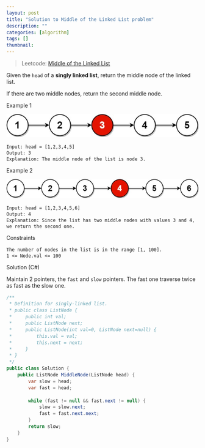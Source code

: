 ```yaml
---
layout: post
title: "Solution to Middle of the Linked List problem"
description: ""
categories: [algorithm]
tags: []
thumbnail:
---
```


> Leetcode: [Middle of the Linked List](https://leetcode.com/problems/middle-of-the-linked-list/)

Given the `head` of a **singly linked list**, return the middle node of the linked list.

If there are two middle nodes, return the second middle node.

Example 1

![Alt Text](/files/2021-11-27-solution-to-middle-of-the-linked-list-problem/lc-midlist1.jpg)

```
Input: head = [1,2,3,4,5]
Output: 3
Explanation: The middle node of the list is node 3.
```

Example 2

![Alt Text](/files/2021-11-27-solution-to-middle-of-the-linked-list-problem/lc-midlist2.jpg)

```
Input: head = [1,2,3,4,5,6]
Output: 4
Explanation: Since the list has two middle nodes with values 3 and 4, we return the second one.
```

Constraints
```
The number of nodes in the list is in the range [1, 100].
1 <= Node.val <= 100
```

<!-- more -->

Solution (C#)

Maintain 2 pointers, the `fast` and `slow` pointers. The fast one traverse twice as fast as the slow
one.

```csharp
/**
 * Definition for singly-linked list.
 * public class ListNode {
 *     public int val;
 *     public ListNode next;
 *     public ListNode(int val=0, ListNode next=null) {
 *         this.val = val;
 *         this.next = next;
 *     }
 * }
 */
public class Solution {
    public ListNode MiddleNode(ListNode head) {
        var slow = head;
        var fast = head;

        while (fast != null && fast.next != null) {
            slow = slow.next;
            fast = fast.next.next;
        }
        return slow;
    }
}
```
